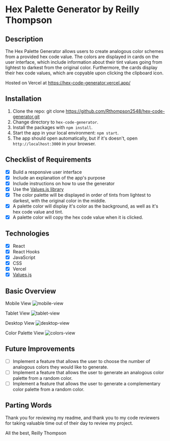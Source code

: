 # Hex Palette Generator by Reilly Thompson

## Description
The Hex Palette Generator allows users to create analogous color schemes from a provided hex code value. The colors are displayed in cards on the user interface, which include information about their tint values going from lightest to darkest from the original color. Furthermore, the cards display their hex code values, which are copyable upon clicking the clipboard icon. 

Hosted on Vercel at https://hex-code-generator.vercel.app/

## Installation

1. Clone the repo: git clone https://github.com/Rthompson2548/hex-code-generator.git
2. Change directory to `hex-code-generator`.
3. Install the packages with `npm install`.
4. Start the app in your local environment: `npm start`.
5. The app should open automatically, but if it's doesn't, open `http://localhost:3000` in your browser.

## Checklist of Requirements

- [x] Build a responsive user interface
- [x] Include an explanation of the app's purpose
- [x] Include instructions on how to use the generator
- [x] Use the [Values.js library](https://github.com/noeldelgado/Values.js/)
- [x] The color palette will be displayed in order of tints from lightest to darkest, with the original color in the middle.
- [x] A palette color will display it's color as the background, as well as it's hex code value and tint.
- [x] A palette color will copy the hex code value when it is clicked. 

## Technologies
- [x] React
- [x] React Hooks
- [x] JavaScript
- [x] CSS
- [x] Vercel
- [x] [Values.js](https://github.com/noeldelgado/Values.js/)

## Basic Overview

Mobile View
![mobile-view](https://user-images.githubusercontent.com/80596387/163723023-5967ec6b-453e-4300-84a4-3c1938d32b11.PNG)

Tablet View
![tablet-view](https://user-images.githubusercontent.com/80596387/163722977-edb74a9d-0c09-41a4-9237-dc2f71a8bf40.PNG)

Desktop View
![desktop-view](https://user-images.githubusercontent.com/80596387/163722992-8a34923b-50f6-438c-b148-2584a50b318a.PNG)

Color Palette View
![colors-view](https://user-images.githubusercontent.com/80596387/163723046-71bbfefe-bda5-40b8-9f04-c2c28fa446de.PNG)

## Future Improvements
- [ ] Implement a feature that allows the user to choose the number of analogous colors they would like to generate.
- [ ] Implement a feature that allows the user to generate an analogous color palette from a random color.
- [ ] Implement a feature that allows the user to generate a complementary color palette from a random color.

## Parting Words

Thank you for reviewing my readme, and thank you to my code reviewers for taking valuable time out of their day to review my project.

All the best,
Reilly Thompson
